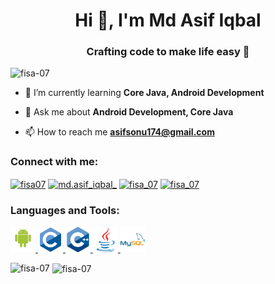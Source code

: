 <h1 align="center">Hi 👋, I'm Md Asif Iqbal</h1>
<h3 align="center">Crafting code to make life easy 🚀</h3>

<p align="left"> <img src="https://komarev.com/ghpvc/?username=fisa-07&label=Profile%20views&color=0e75b6&style=flat" alt="fisa-07" /> </p>

- 🌱 I’m currently learning **Core Java, Android Development**

- 💬 Ask me about **Android Development, Core Java**

- 📫 How to reach me **asifsonu174@gmail.com**

<h3 align="left">Connect with me:</h3>
<p align="left">
<a href="https://linkedin.com/in/fisa07" target="blank"><img align="center" src="https://raw.githubusercontent.com/rahuldkjain/github-profile-readme-generator/master/src/images/icons/Social/linked-in-alt.svg" alt="fisa07" height="30" width="40" /></a>
<a href="https://instagram.com/md.asif_iqbal_" target="blank"><img align="center" src="https://raw.githubusercontent.com/rahuldkjain/github-profile-readme-generator/master/src/images/icons/Social/instagram.svg" alt="md.asif_iqbal_" height="30" width="40" /></a>
<a href="https://www.hackerrank.com/fisa_07" target="blank"><img align="center" src="https://raw.githubusercontent.com/rahuldkjain/github-profile-readme-generator/master/src/images/icons/Social/hackerrank.svg" alt="fisa_07" height="30" width="40" /></a>
<a href="https://auth.geeksforgeeks.org/user/fisa_07" target="blank"><img align="center" src="https://raw.githubusercontent.com/rahuldkjain/github-profile-readme-generator/master/src/images/icons/Social/geeks-for-geeks.svg" alt="fisa_07" height="30" width="40" /></a>
</p>

<h3 align="left">Languages and Tools:</h3>
<p align="left"> <a href="https://developer.android.com" target="_blank" rel="noreferrer"> <img src="https://raw.githubusercontent.com/devicons/devicon/master/icons/android/android-original-wordmark.svg" alt="android" width="40" height="40"/> </a> <a href="https://www.cprogramming.com/" target="_blank" rel="noreferrer"> <img src="https://raw.githubusercontent.com/devicons/devicon/master/icons/c/c-original.svg" alt="c" width="40" height="40"/> </a> <a href="https://www.w3schools.com/cpp/" target="_blank" rel="noreferrer"> <img src="https://raw.githubusercontent.com/devicons/devicon/master/icons/cplusplus/cplusplus-original.svg" alt="cplusplus" width="40" height="40"/> </a> <a href="https://www.java.com" target="_blank" rel="noreferrer"> <img src="https://raw.githubusercontent.com/devicons/devicon/master/icons/java/java-original.svg" alt="java" width="40" height="40"/> </a> <a href="https://www.mysql.com/" target="_blank" rel="noreferrer"> <img src="https://raw.githubusercontent.com/devicons/devicon/master/icons/mysql/mysql-original-wordmark.svg" alt="mysql" width="40" height="40"/> </a> </p>

<p><img align="left" src="https://github-readme-stats.vercel.app/api/top-langs?username=fisa-07&show_icons=true&locale=en&layout=compact" alt="fisa-07" /></p>

<p>&nbsp;<img align="center" src="https://github-readme-stats.vercel.app/api?username=fisa-07&show_icons=true&locale=en" alt="fisa-07" /></p>
